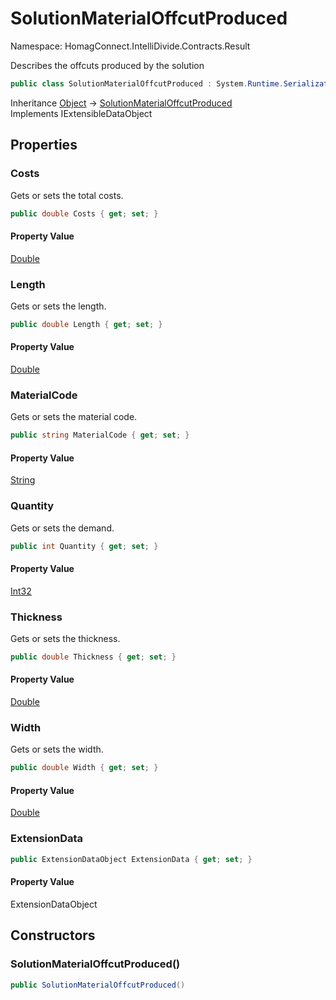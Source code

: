 # SolutionMaterialOffcutProduced

Namespace: HomagConnect.IntelliDivide.Contracts.Result

Describes the offcuts produced by the solution

```csharp
public class SolutionMaterialOffcutProduced : System.Runtime.Serialization.IExtensibleDataObject
```

Inheritance [Object](https://docs.microsoft.com/en-us/dotnet/api/system.object) → [SolutionMaterialOffcutProduced](./homagconnect.intellidivide.contracts.result.solutionmaterialoffcutproduced.md)<br>
Implements IExtensibleDataObject

## Properties

### **Costs**

Gets or sets the total costs.

```csharp
public double Costs { get; set; }
```

#### Property Value

[Double](https://docs.microsoft.com/en-us/dotnet/api/system.double)<br>

### **Length**

Gets or sets the length.

```csharp
public double Length { get; set; }
```

#### Property Value

[Double](https://docs.microsoft.com/en-us/dotnet/api/system.double)<br>

### **MaterialCode**

Gets or sets the material code.

```csharp
public string MaterialCode { get; set; }
```

#### Property Value

[String](https://docs.microsoft.com/en-us/dotnet/api/system.string)<br>

### **Quantity**

Gets or sets the demand.

```csharp
public int Quantity { get; set; }
```

#### Property Value

[Int32](https://docs.microsoft.com/en-us/dotnet/api/system.int32)<br>

### **Thickness**

Gets or sets the thickness.

```csharp
public double Thickness { get; set; }
```

#### Property Value

[Double](https://docs.microsoft.com/en-us/dotnet/api/system.double)<br>

### **Width**

Gets or sets the width.

```csharp
public double Width { get; set; }
```

#### Property Value

[Double](https://docs.microsoft.com/en-us/dotnet/api/system.double)<br>

### **ExtensionData**

```csharp
public ExtensionDataObject ExtensionData { get; set; }
```

#### Property Value

ExtensionDataObject<br>

## Constructors

### **SolutionMaterialOffcutProduced()**

```csharp
public SolutionMaterialOffcutProduced()
```
